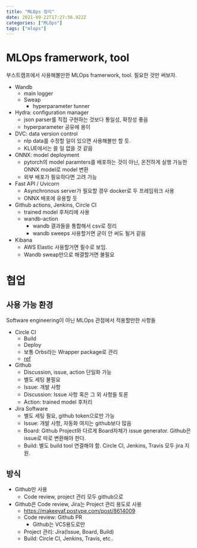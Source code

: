 ```yaml
---
title: "MLOps 정리"
date: 2021-09-22T17:27:56.922Z
categories: ["MLOps"]
tags: ["mlops"]
---
```

# MLOps framerwork, tool
부스트캠프에서 사용해볼만한 MLOps framerwork, tool. 필요한 것만 써보자.

- Wandb
  - main logger
  - Sweap
    - hyperparameter tunner
- Hydra: configuration manager
  - json parser를 직접 구현하는 것보다 통일성, 확장성 좋음
  - hyperparameter 공유에 용이
- DVC: data version control
  - nlp data를 수정할 일이 있으면 사용해볼만 할 듯.
  - KLUE에서는 쓸 일 없을 것 같음
- ONNX: model deployment
  - pytorch의 model paramters를 배포하는 것이 아닌, 온전하게 실행 가능한 ONNX model로 model 변환
  - 외부 배포가 필요하다면 고려 가능
- Fast API / Uvicorn
  - Asynchronous server가 필요할 경우 docker로 두 프레임워크 사용
  - ONNX 배포에 유용할 듯
- Github actions, Jenkins, Circle CI
  - trained model 후처리에 사용
  - wandb-action
    - wandb 결과들을 통합해서 csv로 정리
    - wandb sweeps 사용할거면 굳이 안 써도 될거 같음
- Kibana
  - AWS Elastic 사용할거면 필수로 보임.
  - Wandb sweap만으로 해결할거면 불필요
  
# 협업
## 사용 가능 환경
Software engineering이 아닌 MLOps 관점에서 적용할만한 사항들
- Circle CI 
  - Build
  - Deploy
  - 보통 Orbs라는 Wrapper package로 관리
  - [ref](https://velog.io/@priveate/CircleCI-%EB%A7%9B%EB%B3%B4%EA%B8%B0)
- Github
  - Discussion, issue, action 단일화 가능
  - 별도 세팅 불필요
  - Issue: 개발 사항
  - Discussion: Issue 사항 혹은 그 외 사항들 토론
  - Action: trained model 후처리
- Jira Software
  - 별도 세팅 필요, github token으로만 가능
  - Issue: 개발 사항, 자동화 여지는 github보다 많음
  - Board: Github Project와 다르게 Board자체가 issue generator. Github은 issue로 따로 변환해야 한다.
  - Build: 별도 build tool 연결해야 함. Circle CI, Jenkins, Travis 모두 jira 지원.


## 방식
- Github만 사용
  - Code review, project 관리 모두 github으로
- Github은 Code review, Jira는 Project 관리 용도로 사용
  - https://makeeyaf.postype.com/post/8614009
  - Code review: Github PR
    - Github는 VCS용도로만
  - Project 관리: Jira(Issue, Board, Build)
  - Build: Circle CI, Jenkins, Travis, etc..